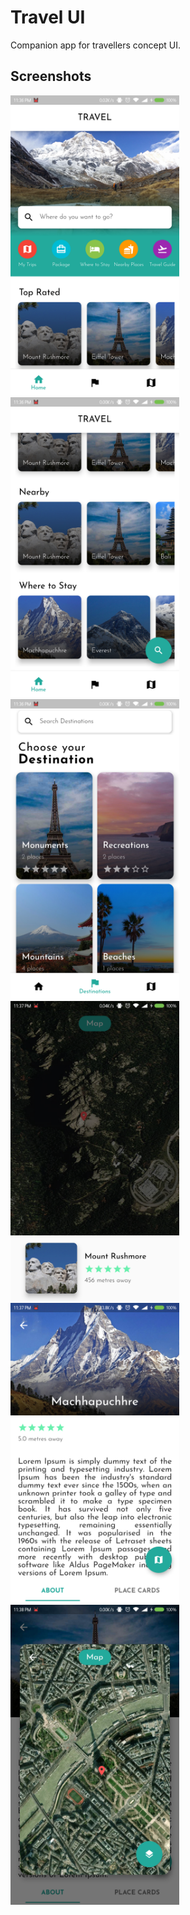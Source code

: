 # Travel UI

Companion app for travellers concept UI.

## Screenshots

<img height="480px" src="screenshots/1.png"> <img height="480px" src="screenshots/2.png"> <img height="480px" src="screenshots/3.png"> <img height="480px" src="screenshots/4.png"> <img height="480px" src="screenshots/5.png"> <img height="480px" src="screenshots/6.png">